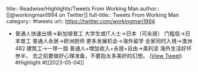 title:: Readwise/Highlights/Tweets From Working Man
author:: [[@workingman1994 on Twitter]]
full-title:: Tweets From Working Man
category:: #tweets
url:: https://twitter.com/workingman1994
- 普通人快速出境→新加坡普工 
  大学生或IT人士→日本（可永居）
  门槛低→日本普工
  普通人永居→欧洲厨师
  更多发展机会→海外留学
  全家同时入境→澳洲482
  建筑工→一带一路
  普通人+增加收入+永居+自由→美利坚
  海外生活好坏参半， 去之前要做好心理准备，不要抱太多美好的幻想。 ([View Tweet](https://twitter.com/workingman1994/status/1617740918819540993)) #Highlight #[[2023-05-04]]